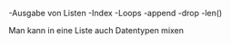 -Ausgabe von Listen
-Index
-Loops
-append
-drop
-len()

Man kann in eine Liste auch Datentypen mixen